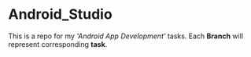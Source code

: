 # Android_Studio

This is a repo for my _'Android App Development'_ tasks. Each **Branch** will represent corresponding **task**.
